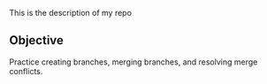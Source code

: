 This is the description of my repo

## Objective
Practice creating branches, merging branches, and resolving merge conflicts.
